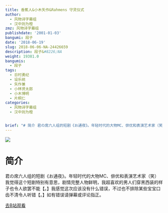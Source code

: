 ```yaml
---
title: 香蕉人&小木矢作&Rahmens 守灵仪式
author:
  - 风物诗字幕组
  - 汉中则为橙
zmz: 风物诗字幕组
publishdate: '2001-01-03'
bangumi: 段子
date: '2018-06-19'
slug: 2018-06-06-NA-24426659
description: 段子&#8226;NA
weight: 19381.0
bangumis:
  - 段子
tags:
  - 日村勇纪
  - 设乐统
  - 矢作兼
  - 小林贤太郎
  - 小木博明
  - 片桐仁
categories:
  - 风物诗字幕组
  - 汉中则为橙


brief: "# 简介 君の席六人组的短剧《お通夜》。年轻时代的大物MC、俳优和表演艺术家（笑）我觉得这个短剧特别有意思，剧情完整人物鲜明，我超喜欢的男人们穿黑西装的样子也令人欲罢不能【。】我感觉这次应该没有什么错误，不过也不排除某些宝宝口齿不清令人听错【。】如有错误请弹幕或评论指正。"
---
```

![](https://i.imgur.com/TQHtHmd.jpg)
# 简介  
君の席六人组的短剧《お通夜》。年轻时代的大物MC、俳优和表演艺术家（笑）我觉得这个短剧特别有意思，剧情完整人物鲜明，我超喜欢的男人们穿黑西装的样子也令人欲罢不能【。】我感觉这次应该没有什么错误，不过也不排除某些宝宝口齿不清令人听错【。】如有错误请弹幕或评论指正。  

[去B站观看](https://www.bilibili.com/video/av24426659/)
 
